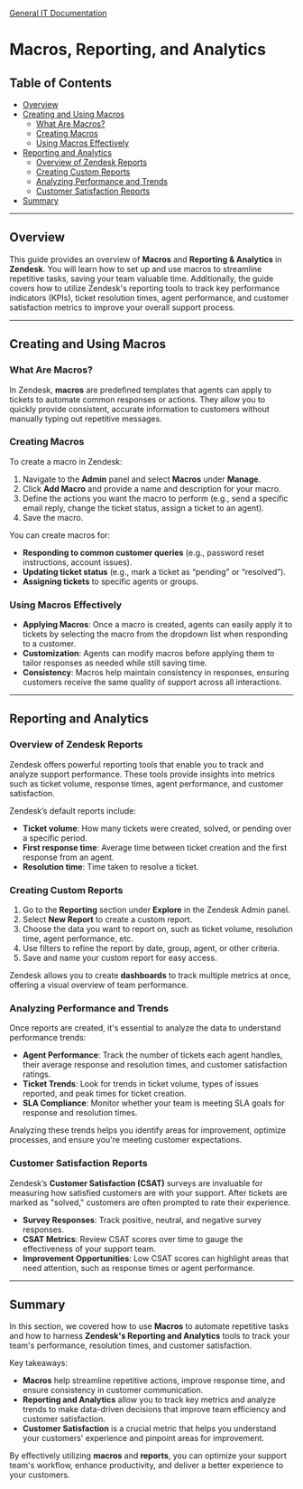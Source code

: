[General IT Documentation](/README.md) 
# Macros, Reporting, and Analytics

## Table of Contents
- [Overview](#overview)
- [Creating and Using Macros](#creating-and-using-macros)
  - [What Are Macros?](#what-are-macros)
  - [Creating Macros](#creating-macros)
  - [Using Macros Effectively](#using-macros-effectively)
- [Reporting and Analytics](#reporting-and-analytics)
  - [Overview of Zendesk Reports](#overview-of-zendesk-reports)
  - [Creating Custom Reports](#creating-custom-reports)
  - [Analyzing Performance and Trends](#analyzing-performance-and-trends)
  - [Customer Satisfaction Reports](#customer-satisfaction-reports)
- [Summary](#summary)

---

## Overview

This guide provides an overview of **Macros** and **Reporting & Analytics** in **Zendesk**. You will learn how to set up and use macros to streamline repetitive tasks, saving your team valuable time. Additionally, the guide covers how to utilize Zendesk's reporting tools to track key performance indicators (KPIs), ticket resolution times, agent performance, and customer satisfaction metrics to improve your overall support process.

---

## Creating and Using Macros

### What Are Macros?

In Zendesk, **macros** are predefined templates that agents can apply to tickets to automate common responses or actions. They allow you to quickly provide consistent, accurate information to customers without manually typing out repetitive messages.

### Creating Macros

To create a macro in Zendesk:
1. Navigate to the **Admin** panel and select **Macros** under **Manage**.
2. Click **Add Macro** and provide a name and description for your macro.
3. Define the actions you want the macro to perform (e.g., send a specific email reply, change the ticket status, assign a ticket to an agent).
4. Save the macro.

You can create macros for:
- **Responding to common customer queries** (e.g., password reset instructions, account issues).
- **Updating ticket status** (e.g., mark a ticket as “pending” or “resolved”).
- **Assigning tickets** to specific agents or groups.
  
### Using Macros Effectively

- **Applying Macros**: Once a macro is created, agents can easily apply it to tickets by selecting the macro from the dropdown list when responding to a customer.
- **Customization**: Agents can modify macros before applying them to tailor responses as needed while still saving time.
- **Consistency**: Macros help maintain consistency in responses, ensuring customers receive the same quality of support across all interactions.

---

## Reporting and Analytics

### Overview of Zendesk Reports

Zendesk offers powerful reporting tools that enable you to track and analyze support performance. These tools provide insights into metrics such as ticket volume, response times, agent performance, and customer satisfaction.

Zendesk’s default reports include:
- **Ticket volume**: How many tickets were created, solved, or pending over a specific period.
- **First response time**: Average time between ticket creation and the first response from an agent.
- **Resolution time**: Time taken to resolve a ticket.

### Creating Custom Reports

1. Go to the **Reporting** section under **Explore** in the Zendesk Admin panel.
2. Select **New Report** to create a custom report.
3. Choose the data you want to report on, such as ticket volume, resolution time, agent performance, etc.
4. Use filters to refine the report by date, group, agent, or other criteria.
5. Save and name your custom report for easy access.

Zendesk allows you to create **dashboards** to track multiple metrics at once, offering a visual overview of team performance.

### Analyzing Performance and Trends

Once reports are created, it's essential to analyze the data to understand performance trends:
- **Agent Performance**: Track the number of tickets each agent handles, their average response and resolution times, and customer satisfaction ratings.
- **Ticket Trends**: Look for trends in ticket volume, types of issues reported, and peak times for ticket creation.
- **SLA Compliance**: Monitor whether your team is meeting SLA goals for response and resolution times.

Analyzing these trends helps you identify areas for improvement, optimize processes, and ensure you're meeting customer expectations.

### Customer Satisfaction Reports

Zendesk’s **Customer Satisfaction (CSAT)** surveys are invaluable for measuring how satisfied customers are with your support. After tickets are marked as "solved," customers are often prompted to rate their experience.

- **Survey Responses**: Track positive, neutral, and negative survey responses.
- **CSAT Metrics**: Review CSAT scores over time to gauge the effectiveness of your support team.
- **Improvement Opportunities**: Low CSAT scores can highlight areas that need attention, such as response times or agent performance.

---

## Summary

In this section, we covered how to use **Macros** to automate repetitive tasks and how to harness **Zendesk's Reporting and Analytics** tools to track your team's performance, resolution times, and customer satisfaction. 

Key takeaways:
- **Macros** help streamline repetitive actions, improve response time, and ensure consistency in customer communication.
- **Reporting and Analytics** allow you to track key metrics and analyze trends to make data-driven decisions that improve team efficiency and customer satisfaction.
- **Customer Satisfaction** is a crucial metric that helps you understand your customers' experience and pinpoint areas for improvement.

By effectively utilizing **macros** and **reports**, you can optimize your support team's workflow, enhance productivity, and deliver a better experience to your customers.
